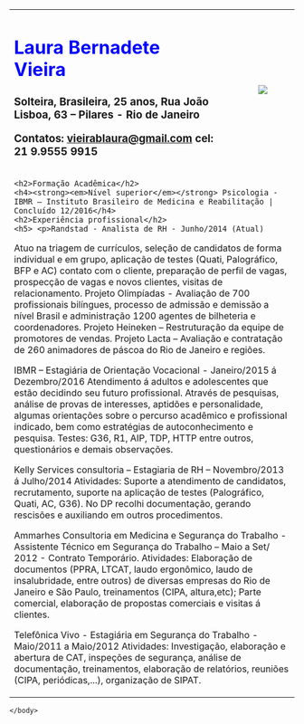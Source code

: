 
<html>
<head>
    <meta charset="utf-8">
          <title> Laura Bernadete Vieira </title>
    <link rel="stylesheet" href="HTML%20treta.css">
    </head>
    
    
<body>


<table border="0">
<tr>
<td><h1><strong><font color="blue">Laura Bernadete Vieira</font></strong></h1>
<h3>Solteira, Brasileira, 25 anos,
Rua João Lisboa, 63 – Pilares - Rio de Janeiro 

Contatos: vieirablaura@gmail.com
    cel: 21 9.9555 9915
    </h3></div>

</td>
<td align="right"><figure id="foto">
       <img src="laura1.png" >
    </figure></td> </td>
</tr>
<tr>
<td colspan=2>
<div class="h3">
    
	
    <h2>Formação Acadêmica</h2>
    <h4><strong><em>Nível superior</em></strong> Psicologia - IBMR – Instituto Brasileiro de Medicina e Reabilitação | Concluído 12/2016</h4>
    <h2>Experiência profissional</h2>
    <h5> <p>Randstad - Analista de RH - Junho/2014 (Atual)
Atuo na triagem de currículos, seleção de candidatos de forma individual e em grupo, aplicação de testes (Quati, Palográfico, BFP e AC) contato com o cliente, preparação de perfil de vagas, prospecção de vagas e novos clientes, visitas de relacionamento.
Projeto Olimpíadas - Avaliação de 700 profissionais bilíngues, processo de admissão e demissão a nível Brasil e administração 1200 agentes de bilheteria e coordenadores.
Projeto Heineken – Restruturação da equipe de promotores de vendas.
Projeto Lacta – Avaliação e contratação de 260 animadores de páscoa do Rio de Janeiro e regiões.</p>

<p>IBMR – Estagiária de Orientação Vocacional - Janeiro/2015 á Dezembro/2016
Atendimento á adultos e adolescentes que estão decidindo seu futuro profissional. Através de pesquisas, análise de provas de interesses, aptidões e personalidade, algumas orientações sobre o percurso acadêmico e profissional indicado, bem como estratégias de autoconhecimento e pesquisa. Testes: G36, R1, AIP, TDP, HTTP entre outros, questionários e demais observações.</p>

<p>Kelly Services consultoria – Estagiaria de RH – Novembro/2013 á Julho/2014
Atividades: Suporte a atendimento de candidatos, recrutamento, suporte na aplicação de testes (Palográfico, Quati, AC, G36). No DP recolhi documentação, gerando rescisões e auxiliando em outros procedimentos.</p>

<p>Ammarhes Consultoria em Medicina e Segurança do Trabalho - Assistente Técnico em Segurança do Trabalho – Maio a Set/ 2012 - Contrato Temporário.
Atividades: Elaboração de documentos (PPRA, LTCAT, laudo ergonômico, laudo de insalubridade, entre outros) de diversas empresas do Rio de Janeiro e São Paulo, treinamentos (CIPA, altura,etc); Parte comercial, elaboração de propostas comerciais e visitas á clientes.</p>

<p>Telefônica Vivo - Estagiária em Segurança do Trabalho - Maio/2011 a Maio/2012 Atividades: Investigação, elaboração e abertura de CAT, inspeções de segurança, análise de documentação, treinamentos, elaboração de relatórios, reuniões (CIPA, periódicas,...), organização de SIPAT.</p>
</h5>
 
</td>
</tr>

</table>

    </body>
